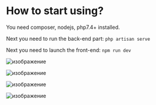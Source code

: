 <h1>How to start using?
</h1>
You need composer, nodejs, php7.4+ installed. 


Next you need to run the back-end part:
`php artisan serve`


Next you need to launch the front-end:
`npm run dev`

![изображение](https://github.com/Krexiet/Laravel-React-Bootstrap-Authentication-with-Captcha/assets/90530018/acbec1c7-a616-42b5-9da7-ded4e078f46b)


![изображение](https://github.com/Krexiet/Laravel-React-Bootstrap-Authentication-with-Captcha/assets/90530018/5658ef9d-e2f5-460c-b32c-d260b9ee6457)


![изображение](https://github.com/Krexiet/Laravel-React-Bootstrap-Authentication-with-Captcha/assets/90530018/8d778b54-7bdf-4431-8b18-4df039f3fb8f)


![изображение](https://github.com/Krexiet/Laravel-React-Bootstrap-Authentication-with-Captcha/assets/90530018/620c798e-68ed-41fb-b6cd-23c69f88b8d7)


